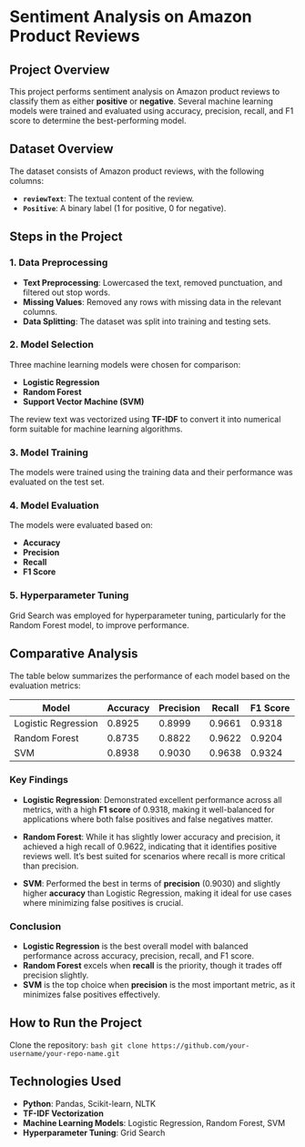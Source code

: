 # **Sentiment Analysis on Amazon Product Reviews**

## **Project Overview**
This project performs sentiment analysis on Amazon product reviews to classify them as either **positive** or **negative**. Several machine learning models were trained and evaluated using accuracy, precision, recall, and F1 score to determine the best-performing model.

## **Dataset Overview**
The dataset consists of Amazon product reviews, with the following columns:
- **`reviewText`**: The textual content of the review.
- **`Positive`**: A binary label (1 for positive, 0 for negative).

## **Steps in the Project**

### 1. **Data Preprocessing**
- **Text Preprocessing**: Lowercased the text, removed punctuation, and filtered out stop words.
- **Missing Values**: Removed any rows with missing data in the relevant columns.
- **Data Splitting**: The dataset was split into training and testing sets.

### 2. **Model Selection**
Three machine learning models were chosen for comparison:
- **Logistic Regression**
- **Random Forest**
- **Support Vector Machine (SVM)**

The review text was vectorized using **TF-IDF** to convert it into numerical form suitable for machine learning algorithms.

### 3. **Model Training**
The models were trained using the training data and their performance was evaluated on the test set.

### 4. **Model Evaluation**
The models were evaluated based on:
- **Accuracy**
- **Precision**
- **Recall**
- **F1 Score**

### 5. **Hyperparameter Tuning**
Grid Search was employed for hyperparameter tuning, particularly for the Random Forest model, to improve performance.

## **Comparative Analysis**

The table below summarizes the performance of each model based on the evaluation metrics:

| Model               | Accuracy | Precision | Recall  | F1 Score |
|---------------------|----------|-----------|---------|----------|
| Logistic Regression  | 0.8925   | 0.8999    | 0.9661  | 0.9318   |
| Random Forest        | 0.8735   | 0.8822    | 0.9622  | 0.9204   |
| SVM                  | 0.8938   | 0.9030    | 0.9638  | 0.9324   |

### **Key Findings**
- **Logistic Regression**: Demonstrated excellent performance across all metrics, with a high **F1 score** of 0.9318, making it well-balanced for applications where both false positives and false negatives matter.
  
- **Random Forest**: While it has slightly lower accuracy and precision, it achieved a high recall of 0.9622, indicating that it identifies positive reviews well. It’s best suited for scenarios where recall is more critical than precision.

- **SVM**: Performed the best in terms of **precision** (0.9030) and slightly higher **accuracy** than Logistic Regression, making it ideal for use cases where minimizing false positives is crucial.

### **Conclusion**
- **Logistic Regression** is the best overall model with balanced performance across accuracy, precision, recall, and F1 score.
- **Random Forest** excels when **recall** is the priority, though it trades off precision slightly.
- **SVM** is the top choice when **precision** is the most important metric, as it minimizes false positives effectively.

## **How to Run the Project**

  Clone the repository:
    ```bash
    git clone https://github.com/your-username/your-repo-name.git
    ```

## **Technologies Used**
- **Python**: Pandas, Scikit-learn, NLTK
- **TF-IDF Vectorization**
- **Machine Learning Models**: Logistic Regression, Random Forest, SVM
- **Hyperparameter Tuning**: Grid Search

